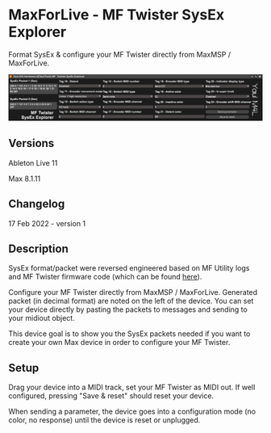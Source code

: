 # MaxForLive - MF Twister SysEx Explorer
Format SysEx &amp; configure your MF Twister directly from MaxMSP / MaxForLive.

![MF Twister SysEx Explorer GUI](resources/Device.png)

## Versions
Ableton Live 11

Max 8.1.11

## Changelog
17 Feb 2022 - version 1

## Description
SysEx format/packet were reversed engineered based on MF Utility logs and MF Twister firmware code (which can be found [here](https://github.com/DJ-TechTools/Midi_Fighter_Twister_Open_Source)).

Configure your MF Twister directly from MaxMSP / MaxForLive. Generated packet (in decimal format) are noted on the left of the device.
You can set your device directly by pasting the packets to messages and sending to your midiout object.

This device goal is to show you the SysEx packets needed if you want to create your own Max device in order to configure your MF Twister.

## Setup
Drag your device into a MIDI track, set your MF Twister as MIDI out. If well configured, pressing "Save & reset" should reset your device.

When sending a parameter, the device goes into a configuration mode (no color, no response) until the device is reset or unplugged.